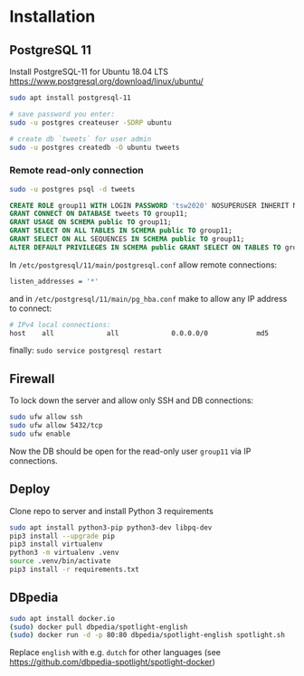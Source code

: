 # Installation

## PostgreSQL 11

Install PostgreSQL-11 for Ubuntu 18.04 LTS https://www.postgresql.org/download/linux/ubuntu/

```bash
sudo apt install postgresql-11

# save password you enter:
sudo -u postgres createuser -SDRP ubuntu

# create db `tweets` for user admin
sudo -u postgres createdb -O ubuntu tweets
```

### Remote read-only connection

```bash
sudo -u postgres psql -d tweets
```

```sql
CREATE ROLE group11 WITH LOGIN PASSWORD 'tsw2020' NOSUPERUSER INHERIT NOCREATEDB NOCREATEROLE NOREPLICATION VALID UNTIL 'infinity';
GRANT CONNECT ON DATABASE tweets TO group11;
GRANT USAGE ON SCHEMA public TO group11;
GRANT SELECT ON ALL TABLES IN SCHEMA public TO group11;
GRANT SELECT ON ALL SEQUENCES IN SCHEMA public TO group11;
ALTER DEFAULT PRIVILEGES IN SCHEMA public GRANT SELECT ON TABLES TO group11;
```

In `/etc/postgresql/11/main/postgresql.conf` allow remote connections:

```bash
listen_addresses = '*'
```

and in `/etc/postgresql/11/main/pg_hba.conf` make to allow any IP address to connect:

```bash
# IPv4 local connections:
host    all             all             0.0.0.0/0            md5
```

finally: `sudo service postgresql restart`

## Firewall

To lock down the server and allow only SSH and DB connections:
```bash
sudo ufw allow ssh
sudo ufw allow 5432/tcp
sudo ufw enable
```

Now the DB should be open for the read-only user `group11` via IP connections.

## Deploy

Clone repo to server and install Python 3 requirements
```bash
sudo apt install python3-pip python3-dev libpq-dev
pip3 install --upgrade pip
pip3 install virtualenv
python3 -m virtualenv .venv
source .venv/bin/activate
pip3 install -r requirements.txt
```

## DBpedia
```bash
sudo apt install docker.io
(sudo) docker pull dbpedia/spotlight-english
(sudo) docker run -d -p 80:80 dbpedia/spotlight-english spotlight.sh
```
Replace `english` with e.g. `dutch` for other languages (see https://github.com/dbpedia-spotlight/spotlight-docker)
